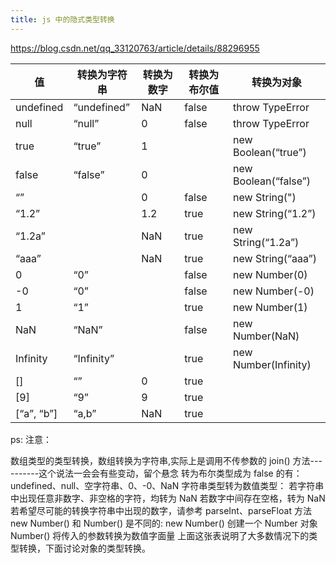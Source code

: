 ```yaml
---
title: js 中的隐式类型转换
---
```


<https://blog.csdn.net/qq_33120763/article/details/88296955>

| 值         | 转换为字符串 | 转换为数字 | 转换为布尔值 | 转换为对象           |
| ---------- | ------------ | ---------- | ------------ | -------------------- |
| undefined  | “undefined”  | NaN        | false        | throw TypeError      |
| null       | “null”       | 0          | false        | throw TypeError      |
| true       | “true”       | 1          |              | new Boolean(“true”)  |
| false      | “false”      | 0          |              | new Boolean(“false”) |
| “”         |              | 0          | false        | new String(")        |
| “1.2”      |              | 1.2        | true         | new String(“1.2”)    |
| “1.2a”     |              | NaN        | true         | new String(“1.2a”)   |
| “aaa”      |              | NaN        | true         | new String(“aaa”)    |
| 0          | “0”          |            | false        | new Number(0)        |
| -0         | “0”          |            | false        | new Number(-0)       |
| 1          | “1”          |            | true         | new Number(1)        |
| NaN        | “NaN”        |            | false        | new Number(NaN)      |
| Infinity   | “Infinity”   |            | true         | new Number(Infinity) |
| []         | “”           | 0          | true         |                      |
| [9]        | “9”          | 9          | true         |                      |
| [“a”, “b”] | “a,b”        | NaN        | true         |                      |

ps: 注意：

数组类型的类型转换，数组转换为字符串,实际上是调用不传参数的 join() 方法----------这个说法一会会有些变动，留个悬念
转为布尔类型成为 false 的有：undefined、null、空字符串、0、-0、NaN
字符串类型转为数值类型：
若字符串中出现任意非数字、非空格的字符，均转为 NaN
若数字中间存在空格，转为 NaN
若希望尽可能的转换字符串中出现的数字，请参考 parseInt、parseFloat 方法
new Number() 和 Number() 是不同的:
new Number() 创建一个 Number 对象
Number() 将传入的参数转换为数值字面量
上面这张表说明了大多数情况下的类型转换，下面讨论对象的类型转换。

